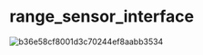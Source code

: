 # range_sensor_interface
![b36e58cf8001d3c70244ef8aabb3534](https://user-images.githubusercontent.com/96517892/193235811-7a5a3b15-053d-435b-945b-7d8a2c9b300e.png)
